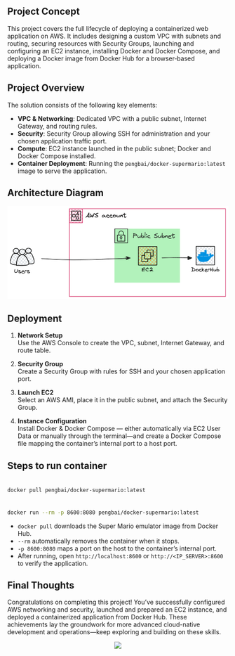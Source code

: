 ## Project Concept

This project covers the full lifecycle of deploying a containerized web application on AWS. It includes designing a custom VPC with subnets and routing, securing resources with Security Groups, launching and configuring an EC2 instance, installing Docker and Docker Compose, and deploying a Docker image from Docker Hub for a browser‑based application.

## Project Overview

The solution consists of the following key elements:

- **VPC & Networking**: Dedicated VPC with a public subnet, Internet Gateway, and routing rules.
- **Security**: Security Group allowing SSH for administration and your chosen application traffic port.
- **Compute**: EC2 instance launched in the public subnet; Docker and Docker Compose installed.
- **Container Deployment**: Running the `pengbai/docker-supermario:latest` image to serve the application.

## Architecture Diagram

![Infrastructure Diagram](diagram.png)

## Deployment

1. **Network Setup**  
   Use the AWS Console to create the VPC, subnet, Internet Gateway, and route table.

2. **Security Group**  
   Create a Security Group with rules for SSH and your chosen application port.

3. **Launch EC2**  
   Select an AWS AMI, place it in the public subnet, and attach the Security Group.

4. **Instance Configuration**  
   Install Docker & Docker Compose — either automatically via EC2 User Data or manually through the terminal—and create a Docker Compose file mapping the container’s internal port to a host port.

## Steps to run container

```bash

docker pull pengbai/docker-supermario:latest


docker run --rm -p 8600:8080 pengbai/docker-supermario:latest
```

- `docker pull` downloads the Super Mario emulator image from Docker Hub.
- `--rm` automatically removes the container when it stops.
- `-p 8600:8080` maps a port on the host to the container’s internal port.
- After running, open `http://localhost:8600` or `http://<IP_SERVER>:8600` to verify the application.

## Final Thoughts

Congratulations on completing this project! You’ve successfully configured AWS networking and security, launched and prepared an EC2 instance, and deployed a containerized application from Docker Hub. These achievements lay the groundwork for more advanced cloud-native development and operations—keep exploring and building on these skills.

<p align="center">
  <img src="https://i.giphy.com/media/v1.Y2lkPTc5MGI3NjExNXY3NDdrZHQwN3dsbmE5eTNnZG10Nm1ucXB1bXRhcHBsNnRrdnJoeSZlcD12MV9pbnRlcm5hbF9naWZfYnlfaWQmY3Q9Zw/bKBM7H63PIykM/giphy.gif" width="70%">
</p>

